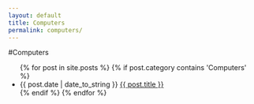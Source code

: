 ```yaml
---
layout: default
title: Computers
permalink: computers/
---
```


#Computers

<ul>
{% for post in site.posts %}
{% if post.category contains 'Computers' %}
<li>{{ post.date | date_to_string }} <a href="{{ site.url }}{{ post.url }}">{{ post.title }}</a></li>
{% endif %}
{% endfor %}
</ul>
 
